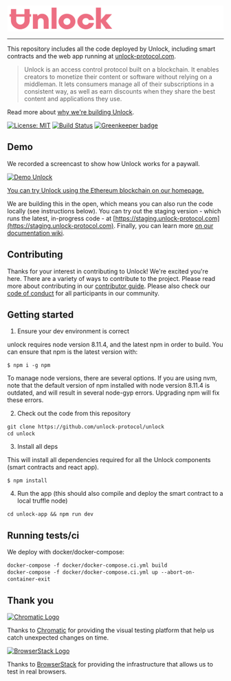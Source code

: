 ![Unlock](https://raw.githubusercontent.com/unlock-protocol/unlock/master/unlock-app/src/static/images/unlock-word-mark.png?sanitize=true)

---

This repository includes all the code deployed by Unlock, including smart contracts and the web app running at [unlock-protocol.com](https://unlock-protocol.com).

> Unlock is an access control protocol built on a blockchain. It enables creators to monetize their content or software without relying on a middleman. It lets consumers manage all of their subscriptions in a consistent way, as well as earn discounts when they share the best content and applications they use.

Read more about [why we're building Unlock](https://medium.com/unlock-protocol/its-time-to-unlock-the-web-b98e9b94add1).

[![License: MIT](https://img.shields.io/badge/License-MIT-yellow.svg)](https://opensource.org/licenses/MIT) [![Build Status](https://circleci.com/gh/unlock-protocol/unlock.svg?style=svg)](https://circleci.com/gh/unlock-protocol/unlock) [![Greenkeeper badge](https://badges.greenkeeper.io/unlock-protocol/unlock.svg)](https://greenkeeper.io/)

## Demo

We recorded a screencast to show how Unlock works for a paywall.

[![Demo Unlock](https://img.youtube.com/vi/B1OVnU2Rw8A/0.jpg)](https://www.youtube.com/watch?v=B1OVnU2Rw8A)

[You can try Unlock using the Ethereum blockchain on our homepage.](https://unlock-protocol.com/)

We are building this in the open, which means you can also run the code locally (see instructions below).
You can try out the staging version - which runs the latest, in-progress code - at [https://staging.unlock-protocol.com](https://staging.unlock-protocol.com).
Finally, you can learn more [on our documentation wiki](https://github.com/unlock-protocol/unlock/wiki).

## Contributing

Thanks for your interest in contributing to Unlock! We're excited you're here. There are a variety of ways to contribute to the project.
Please read more about contributing in our [contributor guide](https://github.com/unlock-protocol/unlock/blob/master/CONTRIBUTING.md). Please also check our [code of conduct](https://github.com/unlock-protocol/unlock/blob/master/CODE_OF_CONDUCT.md) for all participants in our community.

## Getting started

1. Ensure your dev environment is correct

unlock requires node version 8.11.4, and the latest npm in order to build. You can ensure that npm is the latest version with:

```
$ npm i -g npm
```

To manage node versions, there are several options. If you are using nvm, note that the default version of npm installed with
node version 8.11.4 is outdated, and will result in several node-gyp errors. Upgrading npm will fix these errors.

2. Check out the code from this repository

```
git clone https://github.com/unlock-protocol/unlock
cd unlock
```

3. Install all deps

This will install all dependencies required for all the Unlock components (smart contracts and react app).

```
$ npm install
```

4. Run the app (this should also compile and deploy the smart contract to a local truffle node)

```
cd unlock-app && npm run dev
```

## Running tests/ci

We deploy with docker/docker-compose:

```
docker-compose -f docker/docker-compose.ci.yml build
docker-compose -f docker/docker-compose.ci.yml up --abort-on-container-exit
```

## Thank you

[<img src="https://cdn-images-1.medium.com/letterbox/147/36/50/50/1*oHHjTjInDOBxIuYHDY2gFA.png?source=logoAvatar-d7276495b101---37816ec27d7a" alt="Chromatic Logo" width="120"/>](https://www.chromaticqa.com/)

Thanks to [Chromatic](https://www.chromaticqa.com/) for providing the visual testing platform that help us catch unexpected changes on time.

[<img src="https://user-images.githubusercontent.com/624104/52508260-d0daa180-2ba8-11e9-970c-3ef9596f6b4e.png" alt="BrowserStack Logo" width="120">](https://www.browserstack.com/)

Thanks to [BrowserStack](https://www.browserstack.com/) for providing the infrastructure that allows us to test in real browsers.
